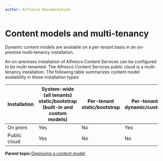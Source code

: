 ```yaml
---
author: Alfresco Documentation
---
```


# Content models and multi-tenancy

Dynamic content models are available on a per-tenant basis in an on-premise multi-tenancy installation.

An on-premises installation of Alfresco Content Services can be configured to be multi-tenanted. The Alfresco Content Services public cloud is a multi-tenancy installation. The following table summarizes content model availability in these installation types:

|Installation|System-wide \(all tenants\) static/bootstrap \(built-in and custom models\)|Per-tenant static/bootstrap|Per-tenant dynamic/custom|
|------------|---------------------------------------------------------------------------|---------------------------|-------------------------|
|On prem|Yes|No|Yes|
|Public cloud|Yes|No|No|

**Parent topic:**[Deploying a content model](../concepts/content-model-deploy.md)

